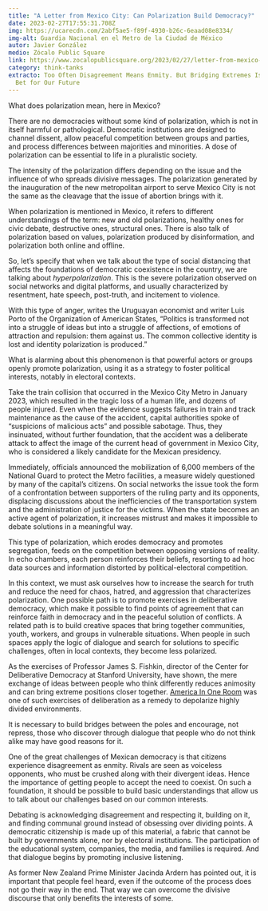 ```yaml
---
title: "A Letter from Mexico City: Can Polarization Build Democracy?"
date: 2023-02-27T17:55:31.708Z
img: https://ucarecdn.com/2abf5ae5-f89f-4930-b26c-6eaad08e8334/
img-alt: Guardia Nacional en el Metro de la Ciudad de México
autor: Javier González
medio: Zócalo Public Square
link: https://www.zocalopublicsquare.org/2023/02/27/letter-from-mexico-city-polarization-democracy/ideas/essay/
category: think-tanks
extracto: Too Often Disagreement Means Enmity. But Bridging Extremes Is the Best
  Bet for Our Future
---
```

What does polarization mean, here in Mexico?

There are no democracies without some kind of polarization, which is not in itself harmful or pathological. Democratic institutions are designed to channel dissent, allow peaceful competition between groups and parties, and process differences between majorities and minorities. A dose of polarization can be essential to life in a pluralistic society.

The intensity of the polarization differs depending on the issue and the influence of who spreads divisive messages. The polarization generated by the inauguration of the new metropolitan airport to serve Mexico City is not the same as the cleavage that the issue of abortion brings with it.

When polarization is mentioned in Mexico, it refers to different understandings of the term: new and old polarizations, healthy ones for civic debate, destructive ones, structural ones. There is also talk of polarization based on values, polarization produced by disinformation, and polarization both online and offline.

So, let’s specify that when we talk about the type of social distancing that affects the foundations of democratic coexistence in the country, we are talking about *hyperpolarization*. This is the severe polarization observed on social networks and digital platforms, and usually characterized by resentment, hate speech, post-truth, and incitement to violence.

With this type of anger, writes the Uruguayan economist and writer Luis Porto of the Organization of American States, “Politics is transformed not into a struggle of ideas but into a struggle of affections, of emotions of attraction and repulsion: them against us. The common collective identity is lost and identity polarization is produced.”

What is alarming about this phenomenon is that powerful actors or groups openly promote polarization, using it as a strategy to foster political interests, notably in electoral contexts.

Take the train collision that occurred in the Mexico City Metro in January 2023, which resulted in the tragic loss of a human life, and dozens of people injured. Even when the evidence suggests failures in train and track maintenance as the cause of the accident, capital authorities spoke of “suspicions of malicious acts” and possible sabotage. Thus, they insinuated, without further foundation, that the accident was a deliberate attack to affect the image of the current head of government in Mexico City, who is considered a likely candidate for the Mexican presidency.

Immediately, officials announced the mobilization of 6,000 members of the National Guard to protect the Metro facilities, a measure widely questioned by many of the capital’s citizens. On social networks the issue took the form of a confrontation between supporters of the ruling party and its opponents, displacing discussions about the inefficiencies of the transportation system and the administration of justice for the victims. When the state becomes an active agent of polarization, it increases mistrust and makes it impossible to debate solutions in a meaningful way.

This type of polarization, which erodes democracy and promotes segregation, feeds on the competition between opposing versions of reality. In echo chambers, each person reinforces their beliefs, resorting to ad hoc data sources and information distorted by political-electoral competition.

In this context, we must ask ourselves how to increase the search for truth and reduce the need for chaos, hatred, and aggression that characterizes polarization. One possible path is to promote exercises in deliberative democracy, which make it possible to find points of agreement that can reinforce faith in democracy and in the peaceful solution of conflicts. A related path is to build creative spaces that bring together communities, youth, workers, and groups in vulnerable situations. When people in such spaces apply the logic of dialogue and search for solutions to specific challenges, often in local contexts, they become less polarized.

As the exercises of Professor James S. Fishkin, director of the Center for Deliberative Democracy at Stanford University, have shown, the mere exchange of ideas between people who think differently reduces animosity and can bring extreme positions closer together. [America In One Room](https://helena.org/projects/america-in-one-room) was one of such exercises of deliberation as a remedy to depolarize highly divided environments.

It is necessary to build bridges between the poles and encourage, not repress, those who discover through dialogue that people who do not think alike may have good reasons for it.

One of the great challenges of Mexican democracy is that citizens experience disagreement as enmity. Rivals are seen as voiceless opponents, who must be crushed along with their divergent ideas. Hence the importance of getting people to accept the need to coexist. On such a foundation, it should be possible to build basic understandings that allow us to talk about our challenges based on our common interests.

Debating is acknowledging disagreement and respecting it, building on it, and finding communal ground instead of obsessing over dividing points. A democratic citizenship is made up of this material, a fabric that cannot be built by governments alone, nor by electoral institutions. The participation of the educational system, companies, the media, and families is required. And that dialogue begins by promoting inclusive listening.

As former New Zealand Prime Minister Jacinda Ardern has pointed out, it is important that people feel heard, even if the outcome of the process does not go their way in the end. That way we can overcome the divisive discourse that only benefits the interests of some.